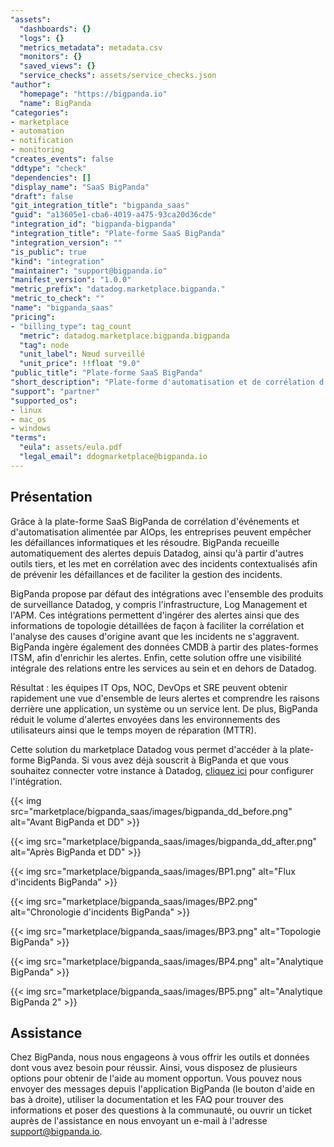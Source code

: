 ```yaml
---
"assets":
  "dashboards": {}
  "logs": {}
  "metrics_metadata": metadata.csv
  "monitors": {}
  "saved_views": {}
  "service_checks": assets/service_checks.json
"author":
  "homepage": "https://bigpanda.io"
  "name": BigPanda
"categories":
- marketplace
- automation
- notification
- monitoring
"creates_events": false
"ddtype": "check"
"dependencies": []
"display_name": "SaaS BigPanda"
"draft": false
"git_integration_title": "bigpanda_saas"
"guid": "a13605e1-cba6-4019-a475-93ca20d36cde"
"integration_id": "bigpanda-bigpanda"
"integration_title": "Plate-forme SaaS BigPanda"
"integration_version": ""
"is_public": true
"kind": "integration"
"maintainer": "support@bigpanda.io"
"manifest_version": "1.0.0"
"metric_prefix": "datadog.marketplace.bigpanda."
"metric_to_check": ""
"name": "bigpanda_saas"
"pricing":
- "billing_type": tag_count
  "metric": datadog.marketplace.bigpanda.bigpanda
  "tag": node
  "unit_label": Nœud surveillé
  "unit_price": !!float "9.0"
"public_title": "Plate-forme SaaS BigPanda"
"short_description": "Plate-forme d'automatisation et de corrélation d'événements alimentée par AIOps"
"support": "partner"
"supported_os":
- linux
- mac_os
- windows
"terms":
  "eula": assets/eula.pdf
  "legal_email": ddogmarketplace@bigpanda.io
---
```




## Présentation
Grâce à la plate-forme SaaS BigPanda de corrélation d'événements et d'automatisation alimentée par AIOps, les entreprises peuvent empêcher les défaillances informatiques et les résoudre. BigPanda recueille automatiquement des alertes depuis Datadog, ainsi qu'à partir d'autres outils tiers, et les met en corrélation avec des incidents contextualisés afin de prévenir les défaillances et de faciliter la gestion des incidents.

BigPanda propose par défaut des intégrations avec l'ensemble des produits de surveillance Datadog, y compris l'infrastructure, Log Management et l'APM. Ces intégrations permettent d'ingérer des alertes ainsi que des informations de topologie détaillées de façon à faciliter la corrélation et l'analyse des causes d'origine avant que les incidents ne s'aggravent. BigPanda ingère également des données CMDB à partir des plates-formes ITSM, afin d'enrichir les alertes. Enfin, cette solution offre une visibilité intégrale des relations entre les services au sein et en dehors de Datadog.

Résultat : les équipes IT Ops, NOC, DevOps et SRE peuvent obtenir rapidement une vue d'ensemble de leurs alertes et comprendre les raisons derrière une application, un système ou un service lent. De plus, BigPanda réduit le volume d'alertes envoyées dans les environnements des utilisateurs ainsi que le temps moyen de réparation (MTTR).

Cette solution du marketplace Datadog vous permet d'accéder à la plate-forme BigPanda. Si vous avez déjà souscrit à BigPanda et que vous souhaitez connecter votre instance à Datadog, [cliquez ici](/account/settings#intégrations/bigpanda) pour configurer l'intégration.

{{< img src="marketplace/bigpanda_saas/images/bigpanda_dd_before.png" alt="Avant BigPanda et DD" >}}

{{< img src="marketplace/bigpanda_saas/images/bigpanda_dd_after.png" alt="Après BigPanda et DD" >}}

{{< img src="marketplace/bigpanda_saas/images/BP1.png" alt="Flux d'incidents BigPanda" >}}

{{< img src="marketplace/bigpanda_saas/images/BP2.png" alt="Chronologie d'incidents BigPanda" >}}

{{< img src="marketplace/bigpanda_saas/images/BP3.png" alt="Topologie BigPanda" >}}

{{< img src="marketplace/bigpanda_saas/images/BP4.png" alt="Analytique BigPanda" >}}

{{< img src="marketplace/bigpanda_saas/images/BP5.png" alt="Analytique BigPanda 2" >}}

## Assistance
Chez BigPanda, nous nous engageons à vous offrir les outils et données dont vous avez besoin pour réussir. Ainsi, vous disposez de plusieurs options pour obtenir de l'aide au moment opportun. Vous pouvez nous envoyer des messages depuis l'application BigPanda (le bouton d'aide en bas à droite), utiliser la documentation et les FAQ pour trouver des informations et poser des questions à la communauté, ou ouvrir un ticket auprès de l'assistance en nous envoyant un e-mail à l'adresse [support@bigpanda.io](mailto:support@bigpanda.io).

